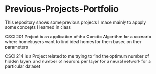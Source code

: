 # Previous-Projects-Portfolio
This repository shows some previous projects I made mainly to appply some concepts I learned in class

CSCI 201 Project is an application of the Genetic Algorithm for a scenario where homebuyers want to find ideal homes for them based on their parameters

CSCI 214 is a Project related to me trying to find the optimum number of hidden layers and number of neurons per layer for a neural network for a particular dataset
